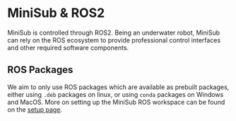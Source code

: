 # MiniSub & ROS2

MiniSub is controlled through ROS2. Being an underwater robot, MiniSub can rely on the ROS ecosystem to provide professional control interfaces and other required software components. 

## ROS Packages
We aim to only use ROS packages which are available as prebuilt packages, either using `.deb` packages on linux, or using `conda` packages on Windows and MacOS. More on setting up the MiniSub ROS workspace can be found on the [setup page](setup.md).